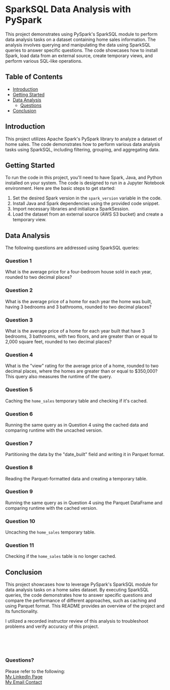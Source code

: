 # SparkSQL Data Analysis with PySpark

This project demonstrates using PySpark's SparkSQL module to perform data analysis tasks on a dataset containing home sales information. The analysis involves querying and manipulating the data using SparkSQL queries to answer specific questions. The code showcases how to install Spark, load data from an external source, create temporary views, and perform various SQL-like operations.

## Table of Contents

- [Introduction](#introduction)
- [Getting Started](#getting-started)
- [Data Analysis](#data-analysis)
  - [Questions](#question-1)
- [Conclusion](#conclusion)

## Introduction

This project utilizes Apache Spark's PySpark library to analyze a dataset of home sales. The code demonstrates how to perform various data analysis tasks using SparkSQL, including filtering, grouping, and aggregating data.

## Getting Started

To run the code in this project, you'll need to have Spark, Java, and Python installed on your system. The code is designed to run in a Jupyter Notebook environment. Here are the basic steps to get started:

1. Set the desired Spark version in the `spark_version` variable in the code.
2. Install Java and Spark dependencies using the provided code snippet.
3. Import necessary libraries and initialize a SparkSession.
4. Load the dataset from an external source (AWS S3 bucket) and create a temporary view.

## Data Analysis

The following questions are addressed using SparkSQL queries:

### Question 1

What is the average price for a four-bedroom house sold in each year, rounded to two decimal places?

### Question 2

What is the average price of a home for each year the home was built, having 3 bedrooms and 3 bathrooms, rounded to two decimal places?

### Question 3

What is the average price of a home for each year built that have 3 bedrooms, 3 bathrooms, with two floors, and are greater than or equal to 2,000 square feet, rounded to two decimal places?

### Question 4

What is the "view" rating for the average price of a home, rounded to two decimal places, where the homes are greater than or equal to $350,000? This query also measures the runtime of the query.

### Question 5

Caching the `home_sales` temporary table and checking if it's cached.

### Question 6

Running the same query as in Question 4 using the cached data and comparing runtime with the uncached version.

### Question 7

Partitioning the data by the "date_built" field and writing it in Parquet format.

### Question 8

Reading the Parquet-formatted data and creating a temporary table.

### Question 9

Running the same query as in Question 4 using the Parquet DataFrame and comparing runtime with the cached version.

### Question 10

Uncaching the `home_sales` temporary table.

### Question 11

Checking if the `home_sales` table is no longer cached.

## Conclusion

This project showcases how to leverage PySpark's SparkSQL module for data analysis tasks on a home sales dataset. By executing SparkSQL queries, the code demonstrates how to answer specific questions and compare the performance of different approaches, such as caching and using Parquet format. This README provides an overview of the project and its functionality.

I utilized a recorded instructor review of this analysis to troubleshoot problems and verify accuracy of this project.




<br>
<br>  
<br>  

### Questions?
Please refer to the following:  
[My LinkedIn Page](https://www.linkedin.com/in/savannah-porter-7a2627267/)  
[My Email Contact](savannahnporter@gmail.com)
